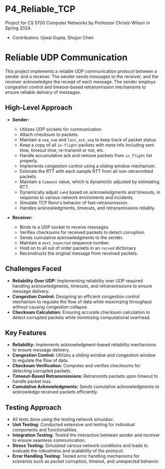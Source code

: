 # P4_Reliable_TCP

Project for CS 5700 Computer Networks by Professor Christo Wilson in Spring 2024.

- Contributors: Ujwal Gupta, Shujun Chen

# Reliable UDP Communication

This project implements a reliable UDP communication protocol between a sender and a receiver. The sender sends messages to the receiver, and the receiver acknowledges the receipt of each message. The sender employs congestion control and timeout-based retransmission mechanisms to ensure reliable delivery of messages.

## High-Level Approach

- **Sender:**

  - Utilizes UDP sockets for communication.
  - Attach checksum to packets.
  - Maintain a `seq_num` and `last_ack_seq` to keep track of packet status.
  - Keep a copy of all `in-flight` packets with meta info including sent time, timeout time, re-transmit or not, etc.
  - Handle accumulative ack and remove packets from `in_flight` list properly.
  - Implements congestion control using a sliding window mechanism.
  - Estimate the RTT with each sample RTT from all non-retranmitted packets.
  - Maintain a `timeout` value, which is dynamictic adjusted by estimating RTT.
  - Dynamically adjust `cwnd` based on acknowledgments and timeouts, in response to various network enviroments and incidents.
  - Simulate TCP Reno's behavior of fast-retransmission.
  - Handles acknowledgments, timeouts, and retransmissions reliably.

- **Receiver:**
  - Binds to a UDP socket to receive messages.
  - Verifies checksums for received packets to detect corruption.
  - Sends cumulative acknowledgments to the sender.
  - Maintain a `next_expected` sequence number.
  - Hold on to all out of order packets in an `recved` dictionary
  - Reconstructs the original message from received packets.

## Challenges Faced

- **Reliability Over UDP:** Implementing reliability over UDP required handling acknowledgments, timeouts, and retransmissions to ensure message delivery.
- **Congestion Control:** Designing an efficient congestion control mechanism to regulate the flow of data while maximizing throughput without causing congestion collapse.
- **Checksum Calculation:** Ensuring accurate checksum calculation to detect corrupted packets while minimizing computational overhead.

## Key Features

- **Reliability:** Implements acknowledgment-based reliability mechanisms to ensure message delivery.
- **Congestion Control:** Utilizes a sliding window and congestion window to regulate the flow of data.
- **Checksum Verification:** Computes and verifies checksums for detecting corrupted packets.
- **Timeout-Based Retransmissions:** Retransmits packets upon timeout to handle packet loss.
- **Cumulative Acknowledgments:** Sends cumulative acknowledgments to acknowledge received packets efficiently.

## Testing Approach

- All tests done using the testing network simulator.
- **Unit Testing:** Conducted extensive unit testing for individual components and functionalities.
- **Integration Testing:** Tested the interaction between sender and receiver to ensure seamless communication.
- **Stress Testing:** Simulated various network conditions and loads to evaluate the robustness and scalability of the protocol.
- **Error Handling Testing:** Tested error handling mechanisms for scenarios such as packet corruption, timeout, and unexpected behavior.
